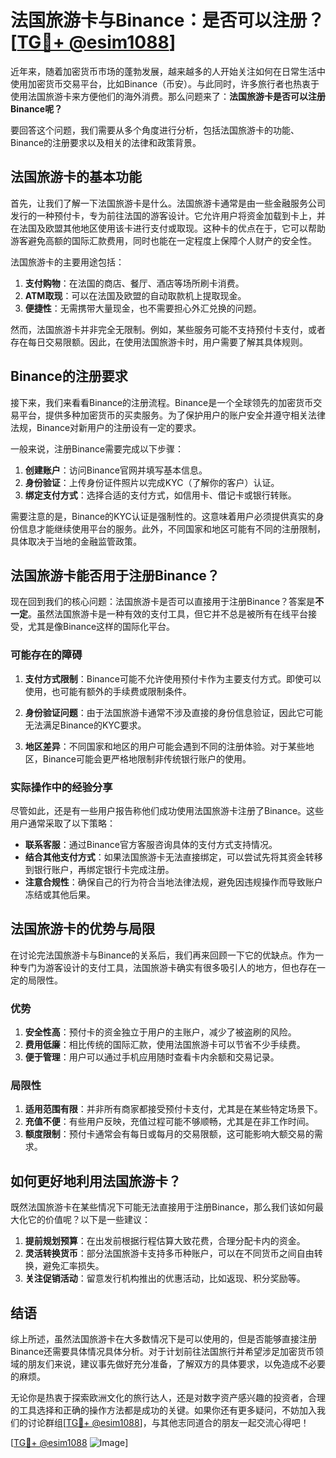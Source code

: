 # 法国旅游卡与Binance：是否可以注册？[[TG💪+ @esim1088](https://t.me/s/esim1088)]

近年来，随着加密货币市场的蓬勃发展，越来越多的人开始关注如何在日常生活中使用加密货币交易平台，比如Binance（币安）。与此同时，许多旅行者也热衷于使用法国旅游卡来方便他们的海外消费。那么问题来了：**法国旅游卡是否可以注册Binance呢？**

要回答这个问题，我们需要从多个角度进行分析，包括法国旅游卡的功能、Binance的注册要求以及相关的法律和政策背景。

## 法国旅游卡的基本功能

首先，让我们了解一下法国旅游卡是什么。法国旅游卡通常是由一些金融服务公司发行的一种预付卡，专为前往法国的游客设计。它允许用户将资金加载到卡上，并在法国及欧盟其他地区使用该卡进行支付或取现。这种卡的优点在于，它可以帮助游客避免高额的国际汇款费用，同时也能在一定程度上保障个人财产的安全性。

法国旅游卡的主要用途包括：

1. **支付购物**：在法国的商店、餐厅、酒店等场所刷卡消费。
2. **ATM取现**：可以在法国及欧盟的自动取款机上提取现金。
3. **便捷性**：无需携带大量现金，也不需要担心外汇兑换的问题。

然而，法国旅游卡并非完全无限制。例如，某些服务可能不支持预付卡支付，或者存在每日交易限额。因此，在使用法国旅游卡时，用户需要了解其具体规则。

## Binance的注册要求

接下来，我们来看看Binance的注册流程。Binance是一个全球领先的加密货币交易平台，提供多种加密货币的买卖服务。为了保护用户的账户安全并遵守相关法律法规，Binance对新用户的注册设有一定的要求。

一般来说，注册Binance需要完成以下步骤：

1. **创建账户**：访问Binance官网并填写基本信息。
2. **身份验证**：上传身份证件照片以完成KYC（了解你的客户）认证。
3. **绑定支付方式**：选择合适的支付方式，如信用卡、借记卡或银行转账。

需要注意的是，Binance的KYC认证是强制性的。这意味着用户必须提供真实的身份信息才能继续使用平台的服务。此外，不同国家和地区可能有不同的注册限制，具体取决于当地的金融监管政策。

## 法国旅游卡能否用于注册Binance？

现在回到我们的核心问题：法国旅游卡是否可以直接用于注册Binance？答案是**不一定**。虽然法国旅游卡是一种有效的支付工具，但它并不总是被所有在线平台接受，尤其是像Binance这样的国际化平台。

### 可能存在的障碍

1. **支付方式限制**：Binance可能不允许使用预付卡作为主要支付方式。即使可以使用，也可能有额外的手续费或限制条件。
   
2. **身份验证问题**：由于法国旅游卡通常不涉及直接的身份信息验证，因此它可能无法满足Binance的KYC要求。

3. **地区差异**：不同国家和地区的用户可能会遇到不同的注册体验。对于某些地区，Binance可能会更严格地限制非传统银行账户的使用。

### 实际操作中的经验分享

尽管如此，还是有一些用户报告称他们成功使用法国旅游卡注册了Binance。这些用户通常采取了以下策略：

- **联系客服**：通过Binance官方客服咨询具体的支付方式支持情况。
- **结合其他支付方式**：如果法国旅游卡无法直接绑定，可以尝试先将其资金转移到银行账户，再绑定银行卡完成注册。
- **注意合规性**：确保自己的行为符合当地法律法规，避免因违规操作而导致账户冻结或其他后果。

## 法国旅游卡的优势与局限

在讨论完法国旅游卡与Binance的关系后，我们再来回顾一下它的优缺点。作为一种专门为游客设计的支付工具，法国旅游卡确实有很多吸引人的地方，但也存在一定的局限性。

### 优势

1. **安全性高**：预付卡的资金独立于用户的主账户，减少了被盗刷的风险。
2. **费用低廉**：相比传统的国际汇款，使用法国旅游卡可以节省不少手续费。
3. **便于管理**：用户可以通过手机应用随时查看卡内余额和交易记录。

### 局限性

1. **适用范围有限**：并非所有商家都接受预付卡支付，尤其是在某些特定场景下。
2. **充值不便**：有些用户反映，充值过程可能不够顺畅，尤其是在非工作时间。
3. **额度限制**：预付卡通常会有每日或每月的交易限额，这可能影响大额交易的需求。

## 如何更好地利用法国旅游卡？

既然法国旅游卡在某些情况下可能无法直接用于注册Binance，那么我们该如何最大化它的价值呢？以下是一些建议：

1. **提前规划预算**：在出发前根据行程估算大致花费，合理分配卡内的资金。
2. **灵活转换货币**：部分法国旅游卡支持多币种账户，可以在不同货币之间自由转换，避免汇率损失。
3. **关注促销活动**：留意发行机构推出的优惠活动，比如返现、积分奖励等。

## 结语

综上所述，虽然法国旅游卡在大多数情况下是可以使用的，但是否能够直接注册Binance还需要具体情况具体分析。对于计划前往法国旅行并希望涉足加密货币领域的朋友们来说，建议事先做好充分准备，了解双方的具体要求，以免造成不必要的麻烦。

无论你是热衷于探索欧洲文化的旅行达人，还是对数字资产感兴趣的投资者，合理的工具选择和正确的操作方法都是成功的关键。如果你还有更多疑问，不妨加入我们的讨论群组[[TG💪+ @esim1088](https://t.me/s/esim1088)]，与其他志同道合的朋友一起交流心得吧！

[[TG💪+ @esim1088](https://t.me/s/esim1088) ![Image](https://i.postimg.cc/4NQfJmqS/Snipaste-2025-05-13-00-14-12.png)]